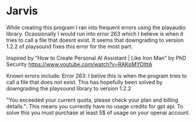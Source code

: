 # Jarvis
 While creating this program I ran into frequent errors using the playaudio library.
 Ocassionally I would run into error 263 which I believe is when it tries to call a file that doesnt exist.
 It seems that downgrading to version 1.2.2 of playsound fixes this error for the most part.

Inspired by "How to Create Personal AI Assistant | Like Iron Man" by PhD Security
https://www.youtube.com/watch?v=RAKpMYOlttA

Known errors include:
Error 263: I belive this is when the program tries to call a file that does not exist. This has hopefully been solved by downgrading the playsound library to version 1.2.2

"You exceeded your current quota, please check your plan and billing details.": This means you currently have no usage credits for gpt api. To solve this you must purchase at least 5$ of usage on your openai account.
